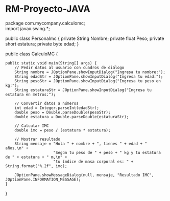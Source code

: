 # RM-Proyecto-JAVA
package com.mycompany.calculomc;  
import javax.swing.*;

public class PersonaImc {
    private String Nombre;
    private float Peso;
    private short estatura;
    private byte edad;
    }
    
public class CalculoMC {

    public static void main(String[] args) {
        // Pedir datos al usuario con cuadros de diálogo
        String nombre = JOptionPane.showInputDialog("Ingresa tu nombre:");
        String edadStr = JOptionPane.showInputDialog("Ingresa tu edad:");
        String pesoStr = JOptionPane.showInputDialog("Ingresa tu peso en kg:");
        String estaturaStr = JOptionPane.showInputDialog("Ingresa tu estatura en metros:");

        // Convertir datos a números
        int edad = Integer.parseInt(edadStr);
        double peso = Double.parseDouble(pesoStr);
        double estatura = Double.parseDouble(estaturaStr);

        // Calcular IMC
        double imc = peso / (estatura * estatura);

        // Mostrar resultado
        String mensaje = "Hola " + nombre + ", tienes " + edad + " años.\n" +
                         "Según tu peso de " + peso + " kg y tu estatura de " + estatura + " m,\n" +
                         "tu índice de masa corporal es: " + String.format("%.2f", imc);

        JOptionPane.showMessageDialog(null, mensaje, "Resultado IMC", JOptionPane.INFORMATION_MESSAGE);
    }
}
